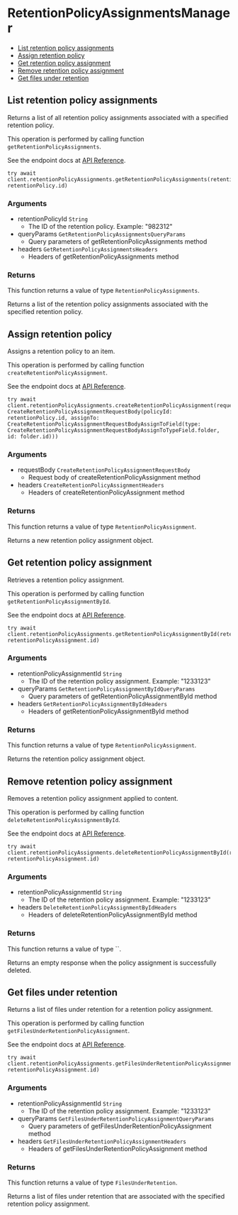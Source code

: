 # RetentionPolicyAssignmentsManager


- [List retention policy assignments](#list-retention-policy-assignments)
- [Assign retention policy](#assign-retention-policy)
- [Get retention policy assignment](#get-retention-policy-assignment)
- [Remove retention policy assignment](#remove-retention-policy-assignment)
- [Get files under retention](#get-files-under-retention)

## List retention policy assignments

Returns a list of all retention policy assignments associated with a specified
retention policy.

This operation is performed by calling function `getRetentionPolicyAssignments`.

See the endpoint docs at
[API Reference](https://developer.box.com/reference/get-retention-policies-id-assignments/).

<!-- sample get_retention_policies_id_assignments -->
```
try await client.retentionPolicyAssignments.getRetentionPolicyAssignments(retentionPolicyId: retentionPolicy.id)
```

### Arguments

- retentionPolicyId `String`
  - The ID of the retention policy. Example: "982312"
- queryParams `GetRetentionPolicyAssignmentsQueryParams`
  - Query parameters of getRetentionPolicyAssignments method
- headers `GetRetentionPolicyAssignmentsHeaders`
  - Headers of getRetentionPolicyAssignments method


### Returns

This function returns a value of type `RetentionPolicyAssignments`.

Returns a list of the retention policy assignments associated with the
specified retention policy.


## Assign retention policy

Assigns a retention policy to an item.

This operation is performed by calling function `createRetentionPolicyAssignment`.

See the endpoint docs at
[API Reference](https://developer.box.com/reference/post-retention-policy-assignments/).

<!-- sample post_retention_policy_assignments -->
```
try await client.retentionPolicyAssignments.createRetentionPolicyAssignment(requestBody: CreateRetentionPolicyAssignmentRequestBody(policyId: retentionPolicy.id, assignTo: CreateRetentionPolicyAssignmentRequestBodyAssignToField(type: CreateRetentionPolicyAssignmentRequestBodyAssignToTypeField.folder, id: folder.id)))
```

### Arguments

- requestBody `CreateRetentionPolicyAssignmentRequestBody`
  - Request body of createRetentionPolicyAssignment method
- headers `CreateRetentionPolicyAssignmentHeaders`
  - Headers of createRetentionPolicyAssignment method


### Returns

This function returns a value of type `RetentionPolicyAssignment`.

Returns a new retention policy assignment object.


## Get retention policy assignment

Retrieves a retention policy assignment.

This operation is performed by calling function `getRetentionPolicyAssignmentById`.

See the endpoint docs at
[API Reference](https://developer.box.com/reference/get-retention-policy-assignments-id/).

<!-- sample get_retention_policy_assignments_id -->
```
try await client.retentionPolicyAssignments.getRetentionPolicyAssignmentById(retentionPolicyAssignmentId: retentionPolicyAssignment.id)
```

### Arguments

- retentionPolicyAssignmentId `String`
  - The ID of the retention policy assignment. Example: "1233123"
- queryParams `GetRetentionPolicyAssignmentByIdQueryParams`
  - Query parameters of getRetentionPolicyAssignmentById method
- headers `GetRetentionPolicyAssignmentByIdHeaders`
  - Headers of getRetentionPolicyAssignmentById method


### Returns

This function returns a value of type `RetentionPolicyAssignment`.

Returns the retention policy assignment object.


## Remove retention policy assignment

Removes a retention policy assignment
applied to content.

This operation is performed by calling function `deleteRetentionPolicyAssignmentById`.

See the endpoint docs at
[API Reference](https://developer.box.com/reference/delete-retention-policy-assignments-id/).

<!-- sample delete_retention_policy_assignments_id -->
```
try await client.retentionPolicyAssignments.deleteRetentionPolicyAssignmentById(retentionPolicyAssignmentId: retentionPolicyAssignment.id)
```

### Arguments

- retentionPolicyAssignmentId `String`
  - The ID of the retention policy assignment. Example: "1233123"
- headers `DeleteRetentionPolicyAssignmentByIdHeaders`
  - Headers of deleteRetentionPolicyAssignmentById method


### Returns

This function returns a value of type ``.

Returns an empty response when the policy assignment
is successfully deleted.


## Get files under retention

Returns a list of files under retention for a retention policy assignment.

This operation is performed by calling function `getFilesUnderRetentionPolicyAssignment`.

See the endpoint docs at
[API Reference](https://developer.box.com/reference/get-retention-policy-assignments-id-files-under-retention/).

<!-- sample get_retention_policy_assignments_id_files_under_retention -->
```
try await client.retentionPolicyAssignments.getFilesUnderRetentionPolicyAssignment(retentionPolicyAssignmentId: retentionPolicyAssignment.id)
```

### Arguments

- retentionPolicyAssignmentId `String`
  - The ID of the retention policy assignment. Example: "1233123"
- queryParams `GetFilesUnderRetentionPolicyAssignmentQueryParams`
  - Query parameters of getFilesUnderRetentionPolicyAssignment method
- headers `GetFilesUnderRetentionPolicyAssignmentHeaders`
  - Headers of getFilesUnderRetentionPolicyAssignment method


### Returns

This function returns a value of type `FilesUnderRetention`.

Returns a list of files under retention that are associated with the
specified retention policy assignment.


